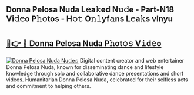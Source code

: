 ## Donna Pelosa Nuda L𝚎a𝚔ed N𝚞𝚍e - Part-N18 Vi𝚍𝚎o P𝚑𝚘tos - H𝚘𝚝 O𝚗𝚕yf𝚊ns L𝚎a𝚔s vInyu

# <h2><a href="http://kf3c74s.oniu.top/?m=Donna+Pelosa+Nuda">🔗👉 🔴 Donna Pelosa Nuda P𝚑ot𝚘𝚜 V𝚒d𝚎o</a></h2>

[![Donna Pelosa Nuda Nu𝚍e𝚜](https://i.imgur.com/0qMVB7G.gif)](http://kf3c74s.oniu.top/?m=Donna+Pelosa+Nuda)
Digital content creator and web entertainer Donna Pelosa Nuda, known for disseminating dance and lifestyle knowledge through solo and collaborative dance presentations and short videos. Humanitarian Donna Pelosa Nuda, celebrated for their selfless acts and commitment to helping others.  
